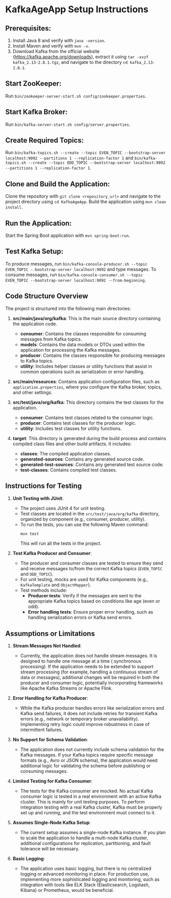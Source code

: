 # KafkaAgeApp Setup Instructions

## Prerequisites:

1. Install Java 8 and verify with `java -version`.
2. Install Maven and verify with `mvn -v`.
3. Download Kafka from the official website (https://kafka.apache.org/downloads), extract it
   using `tar -xvzf kafka_2.13-2.8.1.tgz`, and navigate to the directory `cd kafka_2.13-2.8.1`.

## Start ZooKeeper:

Run `bin/zookeeper-server-start.sh config/zookeeper.properties`.

## Start Kafka Broker:

Run `bin/kafka-server-start.sh config/server.properties`.

## Create Required Topics:

Run `bin/kafka-topics.sh --create --topic EVEN_TOPIC --bootstrap-server localhost:9092 --partitions 1 --replication-factor 1`
and `bin/kafka-topics.sh --create --topic ODD_TOPIC --bootstrap-server localhost:9092 --partitions 1 --replication-factor 1`.

## Clone and Build the Application:

Clone the repository with `git clone <repository_url>` and navigate to the project directory using `cd KafkaAgeApp`.
Build the application using `mvn clean install`.

## Run the Application:

Start the Spring Boot application with `mvn spring-boot:run`.

## Test Kafka Setup:

To produce messages, run `bin/kafka-console-producer.sh --topic EVEN_TOPIC --bootstrap-server localhost:9092` and type
messages. To consume messages,
run `bin/kafka-console-consumer.sh --topic EVEN_TOPIC --bootstrap-server localhost:9092 --from-beginning`.

## Code Structure Overview

The project is structured into the following main directories:

1. **src/main/java/org/kafka**: This is the main source directory containing the application code.
    - **consumer**: Contains the classes responsible for consuming messages from Kafka topics.
    - **models**: Contains the data models or DTOs used within the application for processing the Kafka messages.
    - **producer**: Contains the classes responsible for producing messages to Kafka topics.
    - **utility**: Includes helper classes or utility functions that assist in common operations such as serialization
      or error handling.

2. **src/main/resources**: Contains application configuration files, such as `application.properties`, where you
   configure the Kafka broker, topics, and other settings.

3. **src/test/java/org/kafka**: This directory contains the test classes for the application.
    - **consumer**: Contains test classes related to the consumer logic.
    - **producer**: Contains test classes for the producer logic.
    - **utility**: Includes test classes for utility functions.

4. **target**: This directory is generated during the build process and contains compiled class files and other build
   artifacts. It includes:
    - **classes**: The compiled application classes.
    - **generated-sources**: Contains any generated source code.
    - **generated-test-sources**: Contains any generated test source code.
    - **test-classes**: Contains compiled test classes.

## Instructions for Testing

1. **Unit Testing with JUnit**:
    - The project uses JUnit 4 for unit testing.
    - Test classes are located in the `src/test/java/org/kafka` directory, organized by component (e.g., consumer,
      producer, utility).
    - To run the tests, you can use the following Maven command:
      ```bash
      mvn test
      ```
      This will run all the tests in the project.

2. **Test Kafka Producer and Consumer**:
    - The producer and consumer classes are tested to ensure they send and receive messages to/from the correct Kafka
      topics (`EVEN_TOPIC` and `ODD_TOPIC`).
    - For unit testing, mocks are used for Kafka components (e.g., `KafkaTemplate` and `ObjectMapper`).
    - Test methods include:
        - **Producer tests**: Verify if the messages are sent to the appropriate Kafka topics based on conditions like
          age (even or odd).
        - **Error handling tests**: Ensure proper error handling, such as handling serialization errors or Kafka send
          errors.

## Assumptions or Limitations

1. **Stream Messages Not Handled**:
    - Currently, the application does not handle stream messages. It is designed to handle one message at a time (
      synchronous processing). If the application needs to be extended to support stream processing (for example,
      handling a continuous stream of data or messages), additional changes will be required in both the producer and
      consumer logic, potentially incorporating frameworks like Apache Kafka Streams or Apache Flink.

2. **Error Handling for Kafka Producer**:
    - While the Kafka producer handles errors like serialization errors and Kafka send failures, it does not include
      retries for transient Kafka errors (e.g., network or temporary broker unavailability). Implementing retry logic
      could improve robustness in case of intermittent failures.

3. **No Support for Schema Validation**:
    - The application does not currently include schema validation for the Kafka messages. If your Kafka topics require
      specific message formats (e.g., Avro or JSON schema), the application would need additional logic for validating
      the schema before publishing or consuming messages.

4. **Limited Testing for Kafka Consumer**:
    - The tests for the Kafka consumer are mocked. No actual Kafka consumer logic is tested in a real environment with
      an active Kafka cluster. This is mainly for unit testing purposes. To perform integration testing with a real
      Kafka cluster, Kafka must be properly set up and running, and the test environment must connect to it.

5. **Assumes Single-Node Kafka Setup**:
    - The current setup assumes a single-node Kafka instance. If you plan to scale the application to handle a
      multi-node Kafka cluster, additional configurations for replication, partitioning, and fault tolerance will be
      necessary.

6. **Basic Logging**:
    - The application uses basic logging, but there is no centralized logging or advanced monitoring in place. For
      production use, implementing more sophisticated logging and monitoring, such as integration with tools like ELK
      Stack (Elasticsearch, Logstash, Kibana) or Prometheus, would be beneficial.
